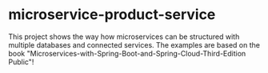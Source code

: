 # microservice-product-service

This project shows the way how microservices can be structured with multiple databases and connected services.
The examples are based on the book "Microservices-with-Spring-Boot-and-Spring-Cloud-Third-Edition
Public"!


